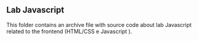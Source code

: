 ## Lab Javascript

This folder contains an archive file with source code about lab Javascript related to the frontend (HTML/CSS e Javascript ).
